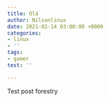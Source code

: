 ```yaml
---
title: Olá
author: Nilsonlinux
date: 2021-02-14 03:00:00 +0000
categories:
- linux
- ''
tags:
- gamer
test: ''

---
```

Test post forestry